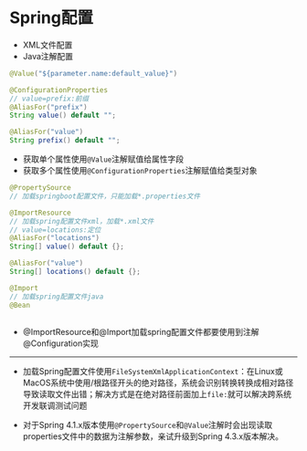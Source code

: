 # Spring配置


- XML文件配置
- Java注解配置




```java
@Value("${parameter.name:default_value}")

@ConfigurationProperties
// value=prefix:前缀
@AliasFor("prefix")
String value() default "";

@AliasFor("value")
String prefix() default "";
```

- 获取单个属性使用`@Value`注解赋值给属性字段
- 获取多个属性使用`@ConfigurationProperties`注解赋值给类型对象

```java
@PropertySource
// 加载springboot配置文件，只能加载*.properties文件

@ImportResource
// 加载spring配置文件xml，加载*.xml文件
// value=locations:定位
@AliasFor("locations")
String[] value() default {};

@AliasFor("value")
String[] locations() default {};

@Import
// 加载spring配置文件java
@Bean



```
- @ImportResource和@Import加载spring配置文件都要使用到注解@Configuration实现





---

- 加载Spring配置文件使用`FileSystemXmlApplicationContext`：在Linux或MacOS系统中使用/根路径开头的绝对路径，系统会识别转换转换成相对路径导致读取文件出错；解决方式是在绝对路径前面加上`file:`就可以解决跨系统开发联调测试问题

- 对于Spring 4.1.x版本使用`@PropertySource`和`@Value`注解时会出现读取properties文件中的数据为注解参数，亲试升级到Spring 4.3.x版本解决。

